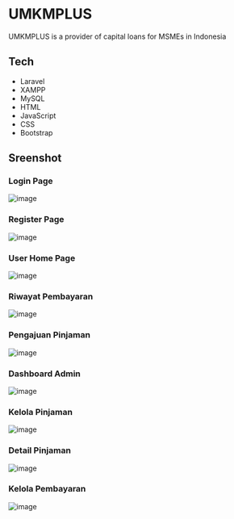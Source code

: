 # UMKMPLUS

UMKMPLUS is a provider of capital loans for MSMEs in Indonesia

## Tech
- Laravel
- XAMPP
- MySQL
- HTML
- JavaScript
- CSS
- Bootstrap

## Sreenshot

### Login Page

![image](https://github.com/FinalProject-kelompok-2/Final-Project/assets/111274882/65dcb4b3-ef0c-4060-b170-0811c89e8c25)

### Register Page

![image](https://github.com/FinalProject-kelompok-2/Final-Project/assets/111274882/b6b6514d-e311-4c44-be47-0ed5616eefd1)

### User Home Page

![image](https://github.com/FinalProject-kelompok-2/Final-Project/assets/111274882/c3efa851-518d-4da3-84de-6d149e22479c)

### Riwayat Pembayaran

![image](https://github.com/FinalProject-kelompok-2/Final-Project/assets/111274882/0f9628bb-50e4-42ff-8954-d8cb5620c60b)

### Pengajuan Pinjaman

![image](https://github.com/FinalProject-kelompok-2/Final-Project/assets/111274882/3cb0c7b0-4984-44ae-8299-1b536450d9fd)

### Dashboard Admin

![image](https://github.com/FinalProject-kelompok-2/Final-Project/assets/111274882/7e9535c4-d619-4858-8bb5-2d19f2f781c0)

### Kelola Pinjaman

![image](https://github.com/FinalProject-kelompok-2/Final-Project/assets/111274882/6bee8dcb-bec0-486b-99b3-d6347b1046cd)

### Detail Pinjaman

![image](https://github.com/FinalProject-kelompok-2/Final-Project/assets/111274882/6e701a58-8c6e-42da-83c6-0a6281d73a38)

### Kelola Pembayaran

![image](https://github.com/FinalProject-kelompok-2/Final-Project/assets/111274882/56aad580-a19d-47d8-a054-0c434fe8c5b4)
